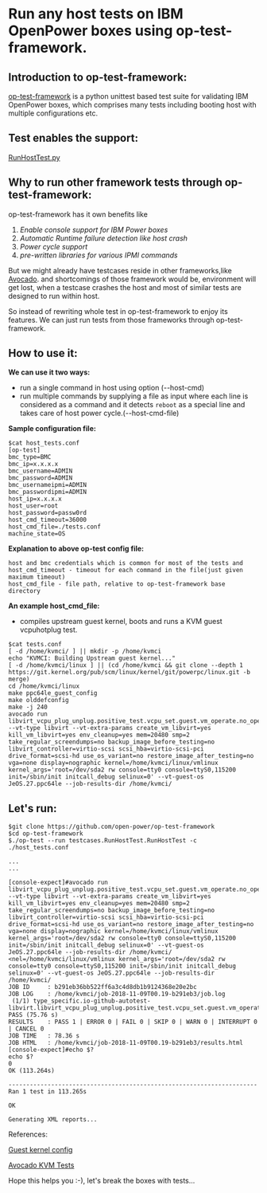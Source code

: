 # Run any host tests on IBM OpenPower boxes using op-test-framework.

## Introduction to op-test-framework:
[op-test-framework](https://github.com/open-power/op-test-framework) is a python unittest based test suite for validating IBM OpenPower boxes, which comprises many tests including booting host with multiple configurations etc.

## Test enables the support:
[RunHostTest.py](https://github.com/open-power/op-test-framework/blob/master/testcases/RunHostTest.py)

## Why to run other framework tests through op-test-framework:
op-test-framework has it own benefits like
1. _Enable console support for IBM Power boxes_
2. _Automatic Runtime failure detection like host crash_
3. _Power cycle support_
4. _pre-written libraries for various IPMI commands_

But we might already have testcases reside in other frameworks,like [Avocado](https://sathnaga.github.io/2018/05/17/testing-kvm-on-power-using-avocado-test.html).
and shortcomings of those framework would be, environment will get lost,
when a testcase crashes the host and most of similar tests are designed to run within host.

So instead of rewriting whole test in op-test-framework to enjoy its features.
 We can just run tests from those frameworks through op-test-framework.

## How to use it:

__We can use it two ways:__
* run a single command in host using option (--host-cmd)
* run multiple commands by supplying a file as input where each line is considered as a command and it detects `reboot` as a special line and takes care of host power cycle.(--host-cmd-file)

__Sample configuration file:__
```
$cat host_tests.conf
[op-test]
bmc_type=BMC
bmc_ip=x.x.x.x
bmc_username=ADMIN
bmc_password=ADMIN
bmc_usernameipmi=ADMIN
bmc_passwordipmi=ADMIN
host_ip=x.x.x.x
host_user=root
host_password=passw0rd
host_cmd_timeout=36000
host_cmd_file=./tests.conf
machine_state=OS
```

__Explanation to above op-test config file:__
```
host and bmc credentials which is common for most of the tests and
host_cmd_timeout - timeout for each command in the file(just given maximum timeout)
host_cmd_file - file path, relative to op-test-framework base directory
```

__An example host_cmd_file:__
* compiles upstream guest kernel, boots and runs a KVM guest vcpuhotplug test.
```
$cat tests.conf
[ -d /home/kvmci/ ] || mkdir -p /home/kvmci
echo "KVMCI: Building Upstream guest kernel..."
[ -d /home/kvmci/linux ] || (cd /home/kvmci && git clone --depth 1 https://git.kernel.org/pub/scm/linux/kernel/git/powerpc/linux.git -b merge)
cd /home/kvmci/linux
make ppc64le_guest_config
make olddefconfig
make -j 240
avocado run libvirt_vcpu_plug_unplug.positive_test.vcpu_set.guest.vm_operate.no_operation --vt-type libvirt --vt-extra-params create_vm_libvirt=yes kill_vm_libvirt=yes env_cleanup=yes mem=20480 smp=2 take_regular_screendumps=no backup_image_before_testing=no libvirt_controller=virtio-scsi scsi_hba=virtio-scsi-pci drive_format=scsi-hd use_os_variant=no restore_image_after_testing=no vga=none display=nographic kernel=/home/kvmci/linux/vmlinux kernel_args='root=/dev/sda2 rw console=tty0 console=ttyS0,115200 init=/sbin/init initcall_debug selinux=0' --vt-guest-os JeOS.27.ppc64le --job-results-dir /home/kvmci/
```

## Let's run:
```
$git clone https://github.com/open-power/op-test-framework
$cd op-test-framework
$./op-test --run testcases.RunHostTest.RunHostTest -c ./host_tests.conf

...
...

[console-expect]#avocado run libvirt_vcpu_plug_unplug.positive_test.vcpu_set.guest.vm_operate.no_operation --vt-type libvirt --vt-extra-params create_vm_libvirt=yes kill_vm_libvirt=yes env_cleanup=yes mem=20480 smp=2 take_regular_screendumps=no backup_image_before_testing=no libvirt_controller=virtio-scsi scsi_hba=virtio-scsi-pci drive_format=scsi-hd use_os_variant=no restore_image_after_testing=no vga=none display=nographic kernel=/home/kvmci/linux/vmlinux kernel_args='root=/dev/sda2 rw console=tty0 console=ttyS0,115200 init=/sbin/init initcall_debug selinux=0' --vt-guest-os JeOS.27.ppc64le --job-results-dir /home/kvmci/
<nel=/home/kvmci/linux/vmlinux kernel_args='root=/dev/sda2 rw console=tty0 console=ttyS0,115200 init=/sbin/init initcall_debug selinux=0' --vt-guest-os JeOS.27.ppc64le --job-results-dir /home/kvmci/
JOB ID     : b291eb36bb522ff6a3c4d8db1b9124368e20e2bc
JOB LOG    : /home/kvmci/job-2018-11-09T00.19-b291eb3/job.log
 (1/1) type_specific.io-github-autotest-libvirt.libvirt_vcpu_plug_unplug.positive_test.vcpu_set.guest.vm_operate.no_operation:  PASS (75.76 s)
RESULTS    : PASS 1 | ERROR 0 | FAIL 0 | SKIP 0 | WARN 0 | INTERRUPT 0 | CANCEL 0
JOB TIME   : 78.36 s
JOB HTML   : /home/kvmci/job-2018-11-09T00.19-b291eb3/results.html
[console-expect]#echo $?
echo $?
0
OK (113.264s)

----------------------------------------------------------------------
Ran 1 test in 113.265s

OK

Generating XML reports...
```

References:

[Guest kernel config](http://patchwork.ozlabs.org/patch/994647/)

[Avocado KVM Tests](https://sathnaga.github.io/2018/05/17/testing-kvm-through-libvirt-environment.html)

Hope this helps you :-), let's break the boxes with tests...
